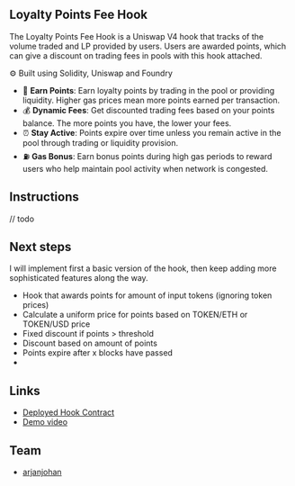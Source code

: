 ## Loyalty Points Fee Hook

The Loyalty Points Fee Hook is a Uniswap V4 hook that tracks of the volume traded and LP provided by users. Users are awarded points, which can give a discount on trading fees in pools with this hook attached.

⚙️ Built using Solidity, Uniswap and Foundry

- 🌟 **Earn Points**: Earn loyalty points by trading in the pool or providing liquidity. Higher gas prices mean more points earned per transaction.
- 💰 **Dynamic Fees**: Get discounted trading fees based on your points balance. The more points you have, the lower your fees.
- ⏰ **Stay Active**: Points expire over time unless you remain active in the pool through trading or liquidity provision.
- ⛽ **Gas Bonus**: Earn bonus points during high gas periods to reward users who help maintain pool activity when network is congested.

## Instructions

// todo

## Next steps

I will implement first a basic version of the hook, then keep adding more sophisticated features along the way.
- Hook that awards points for amount of input tokens (ignoring token prices)
- Calculate a uniform price for points based on TOKEN/ETH or TOKEN/USD price
- Fixed discount if points > threshold
- Discount based on amount of points
- Points expire after x blocks have passed
- 

## Links
- [Deployed Hook Contract]()
- [Demo video]()

## Team 
- [arjanjohan](https://x.com/arjanjohan)
